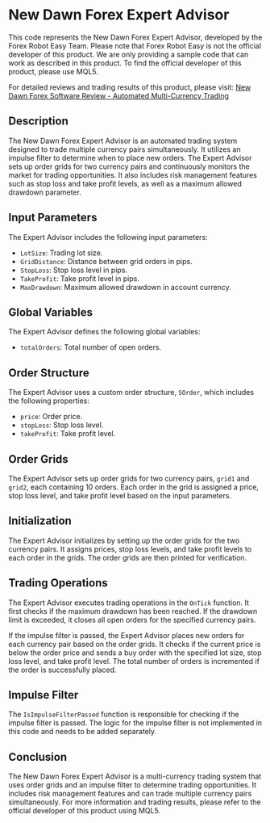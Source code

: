 # New Dawn Forex Expert Advisor

This code represents the New Dawn Forex Expert Advisor, developed by the Forex Robot Easy Team. Please note that Forex Robot Easy is not the official developer of this product. We are only providing a sample code that can work as described in this product. To find the official developer of this product, please use MQL5.

For detailed reviews and trading results of this product, please visit: [New Dawn Forex Software Review - Automated Multi-Currency Trading](https://forexroboteasy.com/forex-robot-review/new-dawn-forex-software-review-automated-multi-currency-trading/)

## Description

The New Dawn Forex Expert Advisor is an automated trading system designed to trade multiple currency pairs simultaneously. It utilizes an impulse filter to determine when to place new orders. The Expert Advisor sets up order grids for two currency pairs and continuously monitors the market for trading opportunities. It also includes risk management features such as stop loss and take profit levels, as well as a maximum allowed drawdown parameter.

## Input Parameters

The Expert Advisor includes the following input parameters:

- `LotSize`: Trading lot size.
- `GridDistance`: Distance between grid orders in pips.
- `StopLoss`: Stop loss level in pips.
- `TakeProfit`: Take profit level in pips.
- `MaxDrawdown`: Maximum allowed drawdown in account currency.

## Global Variables

The Expert Advisor defines the following global variables:

- `totalOrders`: Total number of open orders.

## Order Structure

The Expert Advisor uses a custom order structure, `SOrder`, which includes the following properties:

- `price`: Order price.
- `stopLoss`: Stop loss level.
- `takeProfit`: Take profit level.

## Order Grids

The Expert Advisor sets up order grids for two currency pairs, `grid1` and `grid2`, each containing 10 orders. Each order in the grid is assigned a price, stop loss level, and take profit level based on the input parameters.

## Initialization

The Expert Advisor initializes by setting up the order grids for the two currency pairs. It assigns prices, stop loss levels, and take profit levels to each order in the grids. The order grids are then printed for verification.

## Trading Operations

The Expert Advisor executes trading operations in the `OnTick` function. It first checks if the maximum drawdown has been reached. If the drawdown limit is exceeded, it closes all open orders for the specified currency pairs.

If the impulse filter is passed, the Expert Advisor places new orders for each currency pair based on the order grids. It checks if the current price is below the order price and sends a buy order with the specified lot size, stop loss level, and take profit level. The total number of orders is incremented if the order is successfully placed.

## Impulse Filter

The `IsImpulseFilterPassed` function is responsible for checking if the impulse filter is passed. The logic for the impulse filter is not implemented in this code and needs to be added separately.

## Conclusion

The New Dawn Forex Expert Advisor is a multi-currency trading system that uses order grids and an impulse filter to determine trading opportunities. It includes risk management features and can trade multiple currency pairs simultaneously. For more information and trading results, please refer to the official developer of this product using MQL5.
